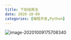 ```yaml
---
title: 下划线用法
date: 2020-10-09
categories: [编程开发,Python]
---
```



![image-20201009175708340](http://levy-hexo.oss-cn-hangzhou.aliyuncs.com/images/2023-09-14-122338.jpg)